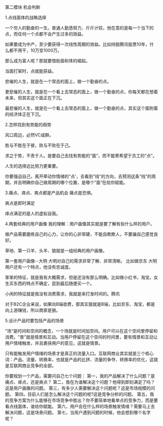第二模块 机会判断

1.点线面体的战略选择

一个穷人的勤奋的一生。普通人勤恳努力、斤斤计较，他在意的是每一个当下的点，而任何一个点都不会产生过多的效益。

如果要成为中产，至少要获得一次线性周期的效益。比如持股腾讯股票10年，什么都不用干，10万变1000万。

那么成为富人呢？那就要借助面和体的崛起。

当面打架时，点就能获益。

悲催的人生，就是在一个常态的面上，做一个勤奋的点。

更悲催的人生，就是在一个看上去常态的面上，做一个勤奋的点，你每天都在想着未来，但其实这个面正在下沉。

最悲催的人生，就是在一个看上去常态的面上，做一个勤奋的点，其实这个面附着的经济体正在下沉。

2.怎样找到有势能的趋势

风口周边，必然VC成群。

胜与不胜在于彼，败与不败在于己。

求之于势，不责于人。是要自己去找有势能的“面”，而不能寄希望于员工的“点”。

人生的选择远比努力更重要。

你要强迫自己，离开牵动你情绪的“点'，去看到”线“的方向，去预测这条”线“的周期，并且明确你自己做周期的哪个位置，是哪个”面“在给你赋能。

3.痛点、痒点、爽点都是产品机会
痛点是恐惧。

爽点是即时满足

痒点满足的是人的虚拟自我。

4.两套经典的用户画像
我的理解：用户画像其实就是要了解有些什么样的用户。

做产品需要磨练自己的心力，让你的心非常硬，不能自欺欺人，不要骗自己感觉良好。

草地、第一只羊、头羊、狼就是一组经典的用户画像。


第一套用户画像--大明
大明对自己的需求非常了解、非常清晰。 比如做京东
大明用户还有一个特点，他没有忠诚度。

笨笨的特征，就是我有大概需求，但是还没有那么明确。比如做小红书，淘宝。女生买东西的特点不确定，逛到最后随便买一个。

小闲的特征就是我没有消费需求，我就是来打发时间的。腾讯

对于B2C企业来说，如果向B端收费，那其实狼就是B端，比如京东、淘宝，都是向上游赚钱，所以商家是狼。

5.设计产品时要包括产品的场景

"场"是时间和空间的概念，一个场就是时间加空间。用户可以在这个空间里停留和消费。"景"就是情景和互动。当用户停留在这个空间的时间里，要有情景和互动让用户情绪触发，并且裹挟用户的意见，这就是情景。

只有能触发用户情绪的场景才是真正的流量入口。互联网商业其实就是三个核心词：产品、流量、转换率，也就是产品的比拼、流量的争夺、转换率的优化，这就是互联网商业竞争的全部。

你要规划一个产品，需要问自己七个问题：
第一，我的产品解决了什么问题？是痛点、痒点，还是爽点？
第二，我在为谁解决这个问题？他得到即刻满足了吗？这是用户画像的问题。
第三，有多少人需要解决这个问题呢？这是市场规模的问题。
第四，目前人们是怎么解决这个问题的呢?这是竞争分析的问题。
第五，我的竞争方案为什么能够在市场竞争中胜出？你不要简单地看单点的竞争力，而是要看点线面体，谁给你赋能。
第六，用户会在什么样的场景触发情绪？需要马上去解决问题，这是场景问题。
第七，当用户遇到问题的时候，他会想到哪个名字呢？

